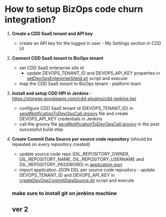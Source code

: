# How to setup BizOps code churn integration?
 
1. **Create a CDD SaaS tenant and API key**
   - create an API key for the logged in user - My Settings section in CDD UI

2. **Connect CDD SaaS tenant to BizOps tenant**
   - set CDD SaaS enterprise site id
     - update DEVOPS_TENANT_ID and DEVOPS_API_KEY properties in [setDevOpsEnterpriseSiteId.sh](https://github.com/rally1-rallydev/code-churn/blob/main/setDevOpsEnterpriseSiteId.sh) script and execute
   - map the CDD SaaS tenant to BizOps tenant - platform team

3. **Install and setup CDD HPI in Jenkins** - https://storage.googleapis.com/cdd-plugins/cdd-jenkins.hpi
   - configure CDD SaaS tenant id (DEVOPS_TENANT_ID) in [sendNotificationToDevOpsCall.groovy](https://github.com/rally1-rallydev/code-churn/blob/main/vars/sendNotificationToDevOpsCall.groovy) file and create DEVOPS_API_KEY credentials in Jenkins
   - call the groovy file [sendNotificationToDevOpsCall.groovy](https://github.com/rally1-rallydev/code-churn/blob/main/vars/sendNotificationToDevOpsCall.groovy) in the post successful build step

4. **Create Commit Data Source per source code repository** (should be repeated on every repository created)
   -  update source code repo (DIL_REPOSITORY_OWNER, DIL_REPOSITORY_NAME, DIL_REPOSITORY_USERNAME and DIL_REPOSITORY_PASSWORD) in [application.json](https://github.com/rally1-rallydev/code-churn/blob/main/application.json)
   - import application JSON DSL per source code repository - update DEVOPS_TENANT_ID and DEVOPS_API_KEY in [createDevOpsCommitDataSource.sh](https://github.com/rally1-rallydev/code-churn/blob/main/createDevOpsCommitDataSource.sh) script and execute
   
   
   ### make sure to install git on jenkins machine ###
   ## ver 2 ##

